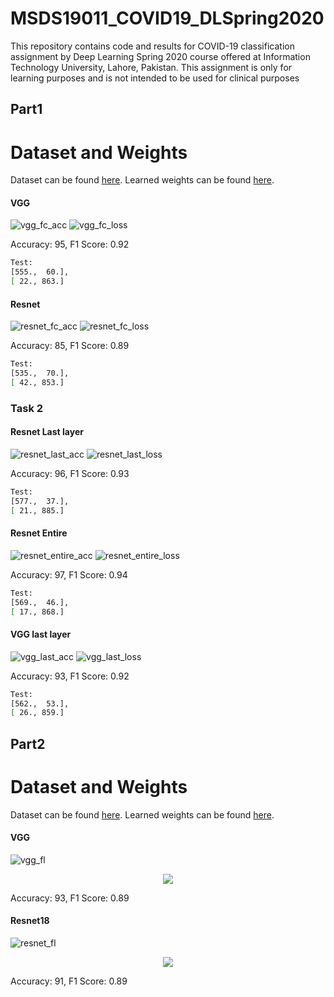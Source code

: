 # MSDS19011_COVID19_DLSpring2020
This repository contains code and results for COVID-19 classification assignment by Deep Learning Spring 2020 course offered at Information Technology University, Lahore, Pakistan. This assignment is only for learning purposes and is not intended to be used for clinical purposes

## Part1
# Dataset and Weights
Dataset can be found [here](https://drive.google.com/drive/folders/1-FzZhQO9oHIT9SNOWYoKsuz7fe447vtR?usp=sharing).
Learned weights can be found [here](https://drive.google.com/open?id=1DYWT3tLVw8hNYdasFTEedN-esh3-7ah-).


#### VGG

![vgg_fc_acc](/results/vgg_fc_acc.PNG)
![vgg_fc_loss](/results/vgg_fc_loss.PNG)

Accuracy: 95, 
F1 Score: 0.92


```bash
Test:
[555.,  60.],
[ 22., 863.]
```

#### Resnet

![resnet_fc_acc](/results/resnet_fc_acc.PNG)
![resnet_fc_loss](/results/resnet_fc_loss.PNG)

Accuracy: 85, 
F1 Score: 0.89


```bash
Test:
[535.,  70.],
[ 42., 853.]
```


### Task 2
#### Resnet Last layer

![resnet_last_acc](/results/resnet_last_acc.PNG)
![resnet_last_loss](/results/resnet_last_loss.PNG)

Accuracy: 96, 
F1 Score: 0.93


```bash
Test:
[577.,  37.],
[ 21., 885.]
```


#### Resnet Entire

![resnet_entire_acc](/results/resnet_entire_acc.PNG)
![resnet_entire_loss](/results/resnet_entire_loss.PNG)

Accuracy: 97, 
F1 Score: 0.94


```bash
Test:
[569.,  46.],
[ 17., 868.]
```

#### VGG last layer

![vgg_last_acc](/results/vgg_last_acc.PNG)
![vgg_last_loss](/results/vgg_last_loss.PNG)

Accuracy: 93, 
F1 Score: 0.92


```bash
Test:
[562.,  53.],
[ 26., 859.]
```



## Part2
# Dataset and Weights
Dataset can be found [here](https://drive.google.com/open?id=1eytbwaLQBv12psV8I-aMkIli9N3bf8nO&authuser=2).
Learned weights can be found [here](https://drive.google.com/open?id=1Xuiytr14nE_grtBeJ0HRopzNMVPsuOfk).


#### VGG


![vgg_fl](/results/vgg_fl.PNG)

<p align="center"> 
<img src="/results/vgg_fl_confusion.PNG">
</p>


Accuracy: 93, 
F1 Score: 0.89


#### Resnet18

![resnet_fl](/results/resnet_fl.PNG)

<p align="center"> 
<img src="/results/resnet_fl_confusion.PNG">
</p>


Accuracy: 91, 
F1 Score: 0.89
